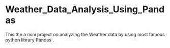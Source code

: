 # Weather_Data_Analysis_Using_Pandas
This the a mini project on analyzing the Weather data by using most famous python library Pandas .
